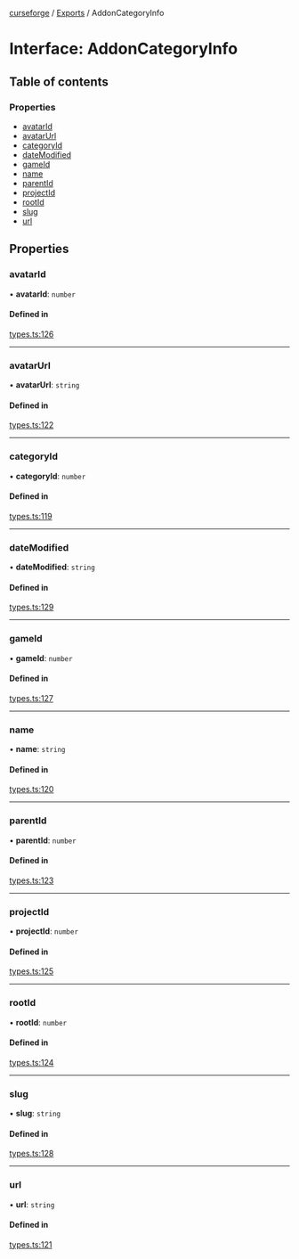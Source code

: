 [curseforge](../README.md) / [Exports](../modules.md) / AddonCategoryInfo

# Interface: AddonCategoryInfo

## Table of contents

### Properties

- [avatarId](AddonCategoryInfo.md#avatarid)
- [avatarUrl](AddonCategoryInfo.md#avatarurl)
- [categoryId](AddonCategoryInfo.md#categoryid)
- [dateModified](AddonCategoryInfo.md#datemodified)
- [gameId](AddonCategoryInfo.md#gameid)
- [name](AddonCategoryInfo.md#name)
- [parentId](AddonCategoryInfo.md#parentid)
- [projectId](AddonCategoryInfo.md#projectid)
- [rootId](AddonCategoryInfo.md#rootid)
- [slug](AddonCategoryInfo.md#slug)
- [url](AddonCategoryInfo.md#url)

## Properties

### avatarId

• **avatarId**: `number`

#### Defined in

[types.ts:126](https://github.com/guillaumearm/curseforge/blob/f1ebf4c/src/types.ts#L126)

---

### avatarUrl

• **avatarUrl**: `string`

#### Defined in

[types.ts:122](https://github.com/guillaumearm/curseforge/blob/f1ebf4c/src/types.ts#L122)

---

### categoryId

• **categoryId**: `number`

#### Defined in

[types.ts:119](https://github.com/guillaumearm/curseforge/blob/f1ebf4c/src/types.ts#L119)

---

### dateModified

• **dateModified**: `string`

#### Defined in

[types.ts:129](https://github.com/guillaumearm/curseforge/blob/f1ebf4c/src/types.ts#L129)

---

### gameId

• **gameId**: `number`

#### Defined in

[types.ts:127](https://github.com/guillaumearm/curseforge/blob/f1ebf4c/src/types.ts#L127)

---

### name

• **name**: `string`

#### Defined in

[types.ts:120](https://github.com/guillaumearm/curseforge/blob/f1ebf4c/src/types.ts#L120)

---

### parentId

• **parentId**: `number`

#### Defined in

[types.ts:123](https://github.com/guillaumearm/curseforge/blob/f1ebf4c/src/types.ts#L123)

---

### projectId

• **projectId**: `number`

#### Defined in

[types.ts:125](https://github.com/guillaumearm/curseforge/blob/f1ebf4c/src/types.ts#L125)

---

### rootId

• **rootId**: `number`

#### Defined in

[types.ts:124](https://github.com/guillaumearm/curseforge/blob/f1ebf4c/src/types.ts#L124)

---

### slug

• **slug**: `string`

#### Defined in

[types.ts:128](https://github.com/guillaumearm/curseforge/blob/f1ebf4c/src/types.ts#L128)

---

### url

• **url**: `string`

#### Defined in

[types.ts:121](https://github.com/guillaumearm/curseforge/blob/f1ebf4c/src/types.ts#L121)

